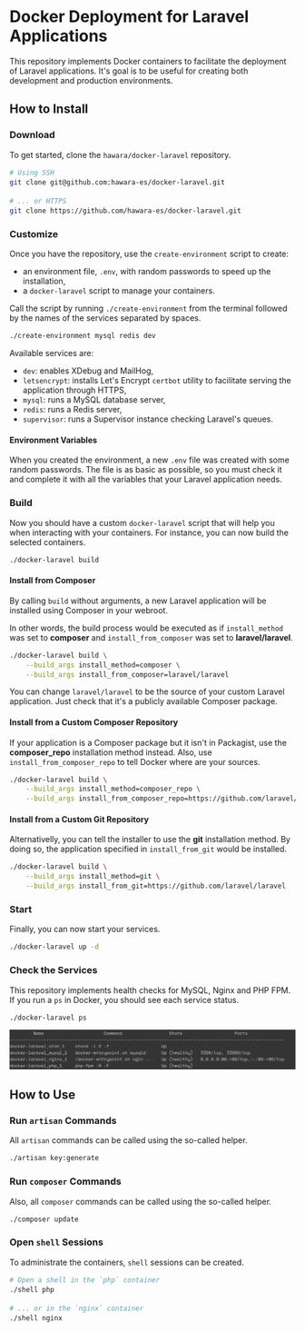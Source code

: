 # Docker Deployment for Laravel Applications

This repository implements Docker containers to facilitate the deployment of Laravel applications. It's goal is to be useful for creating both development and production environments.

## How to Install

### Download

To get started, clone the `hawara/docker-laravel` repository.

```bash
# Using SSH
git clone git@github.com:hawara-es/docker-laravel.git

# ... or HTTPS
git clone https://github.com/hawara-es/docker-laravel.git
```

### Customize

Once you have the repository, use the `create-environment` script to create:

- an environment file, `.env`, with random passwords to speed up the installation,
- a `docker-laravel` script to manage your containers.

Call the script by running `./create-environment` from the terminal followed by the names of the services separated by spaces.

```bash
./create-environment mysql redis dev
```

Available services are:

- `dev`: enables XDebug and MailHog,
- `letsencrypt`: installs Let's Encrypt `certbot` utility to facilitate serving the application through HTTPS,
- `mysql`: runs a MySQL database server,
- `redis`: runs a Redis server,
- `supervisor`: runs a Supervisor instance checking Laravel's queues.

#### Environment Variables

When you created the environment, a new `.env` file was created with some random passwords. The file is as basic as possible, so you must check it and complete it with all the variables that your Laravel application needs.

### Build

Now you should have a custom `docker-laravel` script that will help you when interacting with your containers. For instance, you can now build the selected containers.

```bash
./docker-laravel build
```

#### Install from Composer

By calling `build` without arguments, a new Laravel application will be installed using Composer in your webroot.

In other words, the build process would be executed as if `install_method` was set to **composer** and `install_from_composer` was set to **laravel/laravel**.

```bash
./docker-laravel build \
    --build_args install_method=composer \
    --build_args install_from_composer=laravel/laravel
```

You can change `laravel/laravel` to be the source of your custom Laravel application. Just check that it's a publicly available Composer package.

#### Install from a Custom Composer Repository

If your application is a Composer package but it isn't in Packagist, use the **composer_repo** installation method instead. Also, use `install_from_composer_repo` to tell Docker where are your sources.

```bash
./docker-laravel build \
    --build_args install_method=composer_repo \
    --build_args install_from_composer_repo=https://github.com/laravel/laravel
```

#### Install from a Custom Git Repository

Alternativelly, you can tell the installer to use the **git** installation method. By doing so, the application specified in `install_from_git` would be installed.

```bash
./docker-laravel build \
    --build_args install_method=git \
    --build_args install_from_git=https://github.com/laravel/laravel
```

### Start

Finally, you can now start your services.

```bash
./docker-laravel up -d
```

### Check the Services

This repository implements health checks for MySQL, Nginx and PHP FPM. If you run a `ps` in Docker, you should see each service status.

```bash
./docker-laravel ps
```

![List of for containers Cron, MySQL, Nginx and PHP running in a healthy state](./docker-images/containers_screenshot.png)

## How to Use

### Run `artisan` Commands

All `artisan` commands can be called using the so-called helper.

```bash
./artisan key:generate
```

### Run `composer` Commands

Also, all `composer` commands can be called using the so-called helper.

```bash
./composer update
```

### Open `shell` Sessions

To administrate the containers, `shell` sessions can be created.

```bash
# Open a shell in the `php` container
./shell php

# ... or in the `nginx` container
./shell nginx
```
